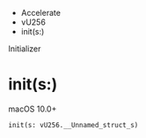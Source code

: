 

- Accelerate
- vU256
-  init(s:) 

Initializer

# init(s:)

macOS 10.0+

``` source
init(s: vU256.__Unnamed_struct_s)
```

